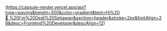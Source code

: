 (https://capsule-render.vercel.app/api?type=waving&height=300&color=gradient&text=Hi%20👋,%20I'm%20Dedi%20Setiawan&section=header&stroke=2px&fontAlign=29&desc=Frontend%20Developer&descAlign=12)
